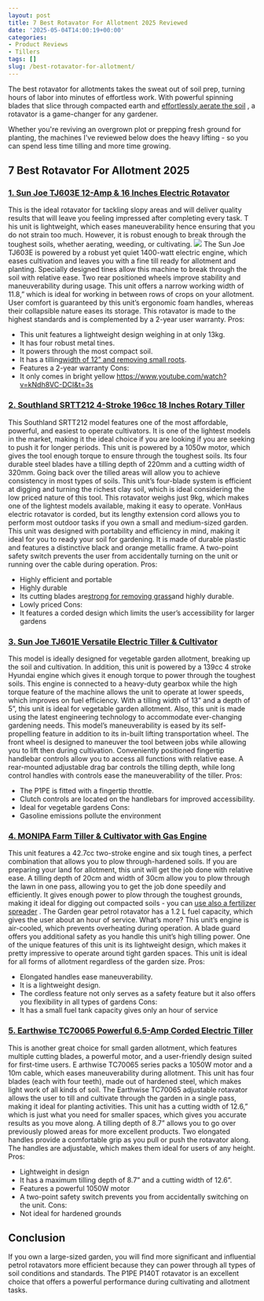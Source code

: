 ```yaml
---
layout: post
title: 7 Best Rotavator For Allotment 2025 Reviewed
date: '2025-05-04T14:00:19+00:00'
categories:
- Product Reviews
- Tillers
tags: []
slug: /best-rotavator-for-allotment/
---
```


The best rotavator for allotments takes the sweat out of soil prep, turning hours of labor into minutes of effortless work. With powerful spinning blades that slice through compacted earth and
[effortlessly aerate the soil](https://eos.com/blog/soil-aeration/)
, a rotavator is a game-changer for any gardener.

Whether you're reviving an overgrown plot or prepping fresh ground for planting, the machines I've reviewed below does the heavy lifting - so you can spend less time tilling and more time growing.
## 7 Best Rotavator For Allotment 2025
### [1. Sun Joe TJ603E 12-Amp & 16 Inches Electric Rotavator](https://www.amazon.com/dp/B00V6IEVXM/?tag=p-policy-20)
This is the ideal rotavator for tackling slopy areas and will deliver quality results that will leave you feeling impressed after completing every task.
T
his unit is lightweight, which eases maneuverability hence ensuring that you do not strain too much. However, it is robust enough to break through the toughest soils, whether aerating, weeding, or cultivating.
![](/assets/img/03/Best-Rotavator-For-Allotment-300x169.jpg)
The
Sun Joe TJ603E
is powered by a robust yet quiet 1400-watt electric engine, which eases cultivation and leaves you with a fine till ready for allotment and planting. Specially designed tines allow this machine to break through the soil with relative ease.
Two rear positioned wheels improve stability and maneuverability during usage. This unit offers a narrow working width of 11.8,” which is ideal for working in between rows of crops on your allotment.
User comfort is guaranteed by this unit’s ergonomic foam handles, whereas their collapsible nature eases its storage.
This rotavator is made to the highest standards and is complemented by a 2-year user warranty.
Pros:
- This unit features a lightweight design weighing in at only 13kg.
- It has four robust metal tines.
- It powers through the most compact soil.
- It has a tilling[width of 12” and removing small roots](https://pestpolicy.com/best-tiller-for-roots/).
- Features a 2-year warranty
Cons:
- It only comes in bright yellow
https://www.youtube.com/watch?v=kNdh8VC-DCI&t=3s
### [2. Southland SRTT212 4-Stroke 196cc 18 Inches Rotary Tiller](https://www.amazon.com/dp/B007ICK4U4/?tag=p-policy-20)
This
Southland SRTT212
model features one of the most affordable, powerful, and easiest to operate cultivators.
It
is one of the lightest models in the market, making it the ideal choice if you are looking if you are seeking to push it for longer periods.
This unit is powered by a 1050w motor, which gives the tool enough torque to ensure through the toughest soils. Its four durable steel blades have a tilling depth of 220mm and a cutting width of 320mm.
Going back over the tilled areas will allow you to achieve consistency in most types of soils. This unit’s four-blade system is efficient at digging and turning the richest clay soil, which is ideal considering the low priced nature of this tool.
This rotavator weighs just 9kg, which makes one of the lightest models available, making it easy to operate. VonHaus electric rotavator is corded, but its lengthy extension cord allows you to perform most outdoor tasks if you own a small and medium-sized garden.
This unit was designed with portability and efficiency in mind, making it ideal for you to ready your soil for gardening.
It is made of durable plastic and features a distinctive black and orange metallic frame. A two-point safety switch prevents the user from accidentally turning on the unit or running over the cable during operation.
Pros:
- Highly efficient and portable
- Highly durable
- Its cutting blades are[strong for removing grass](https://pestpolicy.com/how-to-use-a-tiller-to-remove-grass/)and highly durable.
- Lowly priced
Cons:
- It features a corded design which limits the user’s accessibility for larger gardens
### [3. Sun Joe TJ601E Versatile Electric Tiller & Cultivator](https://www.amazon.com/dp/B07CCN5T6D/?tag=p-policy-20)
This model is ideally designed for vegetable garden allotment, breaking up the soil and cultivation.
In
addition, this unit is powered by a 139cc 4 stroke Hyundai engine which gives it enough torque to power through the toughest soils.
This engine is connected to a heavy-duty gearbox while the high torque feature of the machine allows the unit to operate at lower speeds, which improves on fuel efficiency.
With a tilling width of 13” and a depth of 5”, this unit is ideal for vegetable garden allotment. Also, this unit is made using the latest engineering technology to accommodate ever-changing gardening needs.
This model’s maneuverability is eased by its self-propelling feature in addition to its in-built lifting transportation wheel. The front wheel is designed to maneuver the tool between jobs while allowing you to lift then during cultivation.
Conveniently positioned fingertip handlebar controls allow you to access all functions with relative ease. A rear-mounted adjustable drag bar controls the tilling depth, while long control handles with controls ease the maneuverability of the tiller.
Pros:
- The P1PE is fitted with a fingertip throttle.
- Clutch controls are located on the handlebars for improved accessibility.
- Ideal for vegetable gardens
Cons:
- Gasoline emissions pollute the environment
### [4. MONIPA Farm Tiller & Cultivator with Gas Engine](https://www.amazon.com/dp/B07SH72BGY/?tag=p-policy-20)
This unit features a 42.7cc two-stroke engine and six tough tines, a perfect combination that allows you to plow through-hardened soils. If you are preparing your land for allotment, this unit will get the job done with relative ease.
A
tilling depth of 20cm and width of 30cm allow you to plow through the lawn in one pass, allowing you to get the job done speedily and efficiently.
It gives enough power to plow through the toughest grounds, making it ideal for digging out compacted soils - you can
[use also a fertilizer spreader](https://pestpolicy.com/best-tow-behind-fertilizer-spreader/)
.
The Garden gear petrol rotavator has a 1.2 L fuel capacity, which gives the user about an hour of service. What’s more? This unit’s engine is air-cooled, which prevents overheating during operation. A blade guard offers you additional safety as you handle this unit’s high tilling power.
One of the unique features of this unit is its lightweight design, which makes it pretty impressive to operate around tight garden spaces. This unit is ideal for all forms of allotment regardless of the garden size.
Pros:
- Elongated handles ease maneuverability.
- It is a lightweight design.
- The cordless feature not only serves as a safety feature but it also offers you flexibility in all types of gardens
Cons:
- It has a small fuel tank capacity gives only an hour of service
### [5. Earthwise TC70065 Powerful 6.5-Amp Corded Electric Tiller](https://www.amazon.com/dp/B07F9RZBB7/?tag=p-policy-20)
This is another great choice for small garden allotment, which features multiple cutting blades, a powerful motor, and a user-friendly design suited for first-time users.
E
arthwise TC70065 series packs a 1050W motor and a 10m cable, which eases maneuverability during allotment. This unit has four blades (each with four teeth), made out of hardened steel, which makes light work of all kinds of soil.
The Earthwise TC70065 adjustable rotavator allows the user to till and cultivate through the garden in a single pass, making it ideal for planting activities.
This unit has a cutting width of 12.6,” which is just what you need for smaller spaces, which gives you accurate results as you move along. A tilling depth of 8.7” allows you to go over previously plowed areas for more excellent products.
Two elongated handles provide a comfortable grip as you pull or push the rotavator along. The handles are adjustable, which makes them ideal for users of any height.
Pros:
- Lightweight in design
- It has a maximum tilling depth of 8.7” and a cutting width of 12.6”.
- Features a powerful 1050W motor
- A two-point safety switch prevents you from accidentally switching on the unit.
Cons:
- Not ideal for hardened grounds
## Conclusion
If you own a large-sized garden, you will find more significant and influential petrol rotavators more efficient because they can power through all types of soil conditions and standards.
The P1PE P140T rotavator is an excellent choice that offers a powerful performance during cultivating and allotment tasks.
